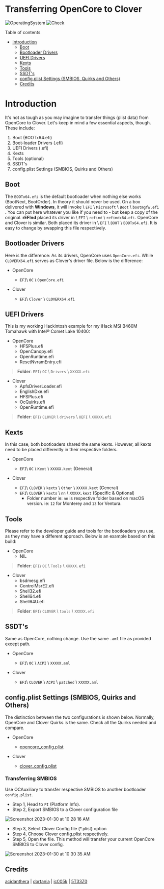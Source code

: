 # Transferring OpenCore to Clover

![OperatingSystem](https://img.shields.io/badge/OS-Hackintosh-blue)
![Check](https://img.shields.io/badge/Status-Pass-brightgreen)

Table of contents

- [Introduction](#introduction)
  - [Boot](#boot)
  - [Bootloader Drivers](#bootloader-drivers)
  - [UEFI Drivers](#uefi-drivers)
  - [Kexts](#kexts)
  - [Tools](#tools)
  - [SSDT's](#ssdts)
  - [config.plist Settings (SMBIOS, Quirks and Others)](#configplist-settings-smbios-quirks-and-others)
  - [Credits](#credits)

# Introduction

It's not as tough as you may imagine to transfer things (plist data) from OpenCore to Clover. Let's keep in mind a few essential aspects, though. These include:

1. Boot (BOOTx64.efi)
2. Boot-loader Drivers (.efi)
3. UEFI Drivers (.efi)
4. Kexts
5. Tools (optional)
6. SSDT's
7. config.plist Settings (SMBIOS, Quirks and Others)

## Boot

The `BOOTx64.efi` is the default bootloader when nothing else works (BootNext, BootOrder). In theory it should never be used. On a box delivered with **Windows**, it will invoke \ `EFI` \ `Microsoft` \ `Boot` \ `bootmgfw.efi ` . You can put here whatever you like if you need to - but keep a copy of the original. **rEFInd** placed its driver in  \ `EFI` \ `refind` \ `refindx64.efi`. OpenCore and Clover is similar. Both placed its driver in \ `EFI` \ `BOOT` \ `BOOTx64.efi`. It is easy to change by swapping this file respectively.

## Bootloader Drivers

Here is the difference: As its drivers, OpenCore uses `OpenCore.efi`. While `CLOVERX64.efi` serves as Clover's driver file. Below is the difference:

- OpenCore 
  - `EFI`\ `OC` \ `OpenCore.efi`
  
- Clover 
  - `EFI`\ `Clover` \ `CLOVERX64.efi`
	

## 	UEFI Drivers

This is my working Hackintosh example for my iHack MSI B460M Tomahawk with Intel® Comet Lake 10400:

- OpenCore 
  - HFSPlus.efi
  - OpenCanopy.efi
  - OpenRuntime.efi
  - ResetNvramEntry.efi
  
> **Folder**: `EFI`\ `OC` \ `Drivers` \ `XXXXX.efi`
  
- Clover 
  - ApfsDriverLoader.efi
  - EnglishDxe.efi
  - HFSPlus.efi
  - OcQuirks.efi
  - OpenRuntime.efi
  
> **Folder**: `EFI`\ `CLOVER` \ `drivers` \ `UEFI` \ `XXXXX.efi`

## Kexts

In this case, both bootloaders shared the same kexts. However, all kexts need to be placed differently in their respective folders.

- OpenCore 
  - `EFI`\ `OC` \ `Kext` \ `XXXXX.kext` (General)
  
- Clover 
  - `EFI`\ `CLOVER` \ `kexts` \ `Other` \ `XXXXX.kext` (General)
  - `EFI`\ `CLOVER` \ `kexts` \ `nn` \ `XXXXX.kext` (Specific & Optional)
  	- Folder number ie: `nn` is respective folder based on macOS version. ie: `12` for Monterey and `13` for Ventura.
	
## Tools

Please refer to the developer guide and tools for the bootloaders you use, as they may have a different approach. Below is an example based on this build:

- OpenCore 
  - NIL
  
> **Folder**: `EFI`\ `OC` \ `Tools` \ `XXXXX.efi`
  
- Clover 
  - bsdmesg.efi
  - ControlMsrE2.efi
  - Shell32.efi
  - Shell64.efi
  - Shell64U.efi
  
> **Folder**: `EFI`\ `CLOVER` \ `tools` \ `XXXXX.efi` 

## SSDT's

Same as OpenCore, nothing change. Use the same `.aml` file as provided except path.

- OpenCore
  - `EFI`\ `OC` \ `ACPI` \ `XXXXX.aml`
  
- Clover
  - `EFI`\ `CLOVER` \ `ACPI` \ `patched` \ `XXXXX.aml`
  
## config.plist Settings (SMBIOS, Quirks and Others)

The distinction between the two configurations is shown below. Normally, OpenCore and Clover Quirks is the same. Check all the Quirks needed and compare. 

- OpenCore
  - [opencore_config.plist](https://github.com/theofficialcopypaste/ihackmsimagb460tomahawk/blob/main/guide%20and%20samples/transferring%20opencore%20to%20clover/opencore_config.plist)
  
- Clover
  - [clover_config.plist](https://github.com/theofficialcopypaste/ihackmsimagb460tomahawk/blob/main/guide%20and%20samples/transferring%20opencore%20to%20clover/clover_config.plist)
  
### Transferring SMBIOS

Use OCAuxiliary to transfer respective SMBIOS to another bootloader `config.plist`.

- Step 1, Head to `PI` (Platform Info).
- Step 2, Export SMBIOS to a Clover configuration file

![Screenshot 2023-01-30 at 10 28 16 AM](https://user-images.githubusercontent.com/72515939/215377592-637c6b67-9d85-43e7-b155-9140dbc833cf.png)

- Step 3, Select Clover Config file (*.plist) option
- Step 4, Choose Clover config.plist respectively.
- Step 5, Open the file. This method will transfer your current OpenCore SMBIOS to Clover config. 

![Screenshot 2023-01-30 at 10 30 35 AM](https://user-images.githubusercontent.com/72515939/215377609-d0e8f2e1-618c-4d83-afd6-3a0bc9638479.png)

## Credits

[acidanthera](https://github.com/acidanthera) | [dortania](https://github.com/dortania) | [ic005k](https://github.com/ic005k) | [5T33Z0](https://github.com/5T33Z0)

